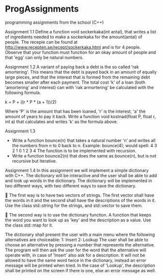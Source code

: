# ProgAssignments
programming assignments from the school (C++)


Assignment 1.1
  Define a function void sockerkaka(int antal), that writes a list of ingredients needed to make a sockerkaka for the amount(antal) of people.
  The recepie can be found at http://www.recepten.se/recept/sockerkaka.html and is for 4 people.
  Observe that your function must function for an okay amount of people and that 'egg' can only be natural numbers.

Assignment 1.2
  A variant of paying back a debt is the so called 'rak amortering'. 
  This means that the debt is payed back in an amount of equally large pieces, and that the interest that is formed from the remaining debt 
  becomes smaller after each payment. 
  The total cost 'k' of a loan (both 'amortering' and interest) can with 'rak armortering' be calculated with the following formula.
  
  k = P + ((r * P * (a + 1))/2)
  
  Where 'P' is the amount that has been loaned, 'r' is the interest, 'a' the amount of years to pay it back.
  Write a function void kostnad(float P, float r, int a) that calculates and writes 'k' as the formula above.

Assignment 1.3
  - Write a function bounce(n) that takes a natural number 'n' and writes all the numbers from n to 0 back to n.
    Example: bounce(4); would spell: 4 3 2 1 0 1 2 3 4
    The function is to be implemented with recursion.
  - Write a function bounce2(n) that does the same as bounce(n), but is not recursive but iterative.

Assignment 1.4
  In this assignment we will implement a simple dictionary with C++. 
  The dictionary will be interactive and the user shall be able to add and look up words in the dictionary.
  The dictionary will be implemented in two different ways, with two different ways to save the dictionary.


   The first way is to have two vectors of strings. 
    The first vector shall have the words in it and the second shall have the descriptions of the words in it.
    Use the class std::string for the strings, and std::vector to save them.

 The second way is to use the dictionary function. A function that keeps the word you want to look up as 'key' and the description as a
    value. Use the class std::map for it.
    
   The dictionary shall present the user with a main menu where the following alternatives are choiceable: 
   1: Insert
   2: Lookup
   The user shall be able to choose an alternative by pressing a number that represents the alternative.
   The program will then ask the user for the word that the alternative will operate with, in case of 'Insert' also ask for a description.
   It will not be allowed to have the same word twice in the dictionary, instead an error message will be printed when tried.
   In the case of 'Lookup', the description shall be printed on the screen if there is one, else an error message as well.
